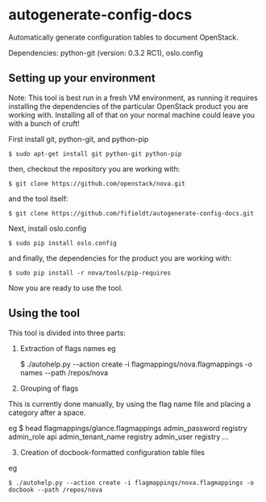 autogenerate-config-docs
========================

Automatically generate configuration tables to document OpenStack.


Dependencies: python-git (version: 0.3.2 RC1), oslo.config

Setting up your environment
---------------------------

Note: This tool is best run in a fresh VM environment, as running it
 requires installing the dependencies of the particular OpenStack
 product you are working with. Installing all of that on your normal
machine could leave you with a bunch of cruft!

First install git, python-git, and python-pip

    $ sudo apt-get install git python-git python-pip

then, checkout the repository you are working with:

    $ git clone https://github.com/openstack/nova.git

and the tool itself:

    $ git clone https://github.com/fifieldt/autogenerate-config-docs.git

Next, install oslo.config

    $ sudo pip install oslo.config

and finally, the dependencies for the product you are working with:

    $ sudo pip install -r nova/tools/pip-requires

Now you are ready to use the tool.


Using the tool
--------------

This tool is divided into three parts:

1) Extraction of flags names
eg

    $ ./autohelp.py --action create -i flagmappings/nova.flagmappings -o names --path /repos/nova

2) Grouping of flags

This is currently done manually, by using the flag name file and placing
a category after a space.

eg
    $ head flagmappings/glance.flagmappings 
    admin\_password registry
    admin\_role api
    admin\_tenant\_name registry
    admin\_user registry
    ...

3) Creation of docbook-formatted configuration table files

eg

    $ ./autohelp.py --action create -i flagmappings/nova.flagmappings -o docbook --path /repos/nova
